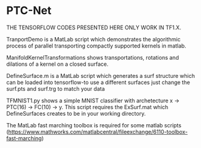 # PTC-Net
THE TENSORFLOW CODES PRESENTED HERE ONLY WORK IN TF1.X. 

TranportDemo is a MatLab script which demonstrates the algorithmic process of parallel transporting compactly supported kernels in matlab.

ManifoldKernelTransformations shows transportations, rotations and dilations of a kernel on a closed surface.

DefineSurface.m is a  MatLab script which generates a surf structure which can be loaded into tensorflow-to use a different surfaces just change the surf.pts and surf.trg to match your data

TFMNIST1.py shows a simple MNIST classifier with archetecture x -> PTC(16) -> FC(10) -> y. This script requires the ExSurf.mat which DefineSurfaces creates to be in your working directory.

The MatLab fast marching toolbox is required for some matlab scripts (https://www.mathworks.com/matlabcentral/fileexchange/6110-toolbox-fast-marching)

